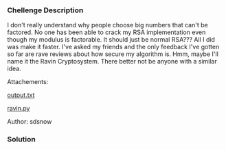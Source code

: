 ### Chellenge Description

I don't really understand why people choose big numbers that can't be factored. No one has been able to crack my RSA implementation even though my modulus is factorable. It should just be normal RSA??? All I did was make it faster. I've asked my friends and the only feedback I've gotten so far are rave reviews about how secure my algorithm is. Hmm, maybe I'll name it the Ravin Cryptosystem. There better not be anyone with a similar idea.

Attachements:

[output.txt](attachments/ravin-cryptosystem/output.txt)

[ravin.py](attachments/ravin-cryptosystem/ravin.py)

Author: sdsnow

### Solution

